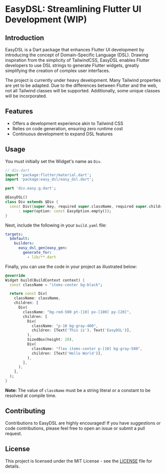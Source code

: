 # EasyDSL: Streamlining Flutter UI Development (WIP)

## Introduction

EasyDSL is a Dart package that enhances Flutter UI development by introducing the concept of Domain-Specific Language (DSL). Drawing inspiration from the simplicity of TailwindCSS, EasyDSL enables Flutter developers to use DSL strings to generate Flutter widgets, greatly simplifying the creation of complex user interfaces.

The project is currently under heavy development. Many Tailwind properties are yet to be adapted. Due to the differences between Flutter and the web, not all Tailwind classes will be supported. Additionally, some unique classes will be incorporated.

## Features

- Offers a development experience akin to Tailwind CSS
- Relies on code generation, ensuring zero runtime cost
- Continuous development to expand DSL features

## Usage

You must initially set the Widget's name as `Div`.

```dart
// div.dart
import 'package:flutter/material.dart';
import 'package:easy_dsl/easy_dsl.dart';

part 'div.easy.g.dart';

@EasyDSL()
class Div extends $Div {
  const Div({super.key, required super.className, required super.children})
      : super(option: const EasyOption.empty());
}
```

Next, include the following in your `build.yaml` file:

```yaml
targets:
  $default:
    builders:
      easy_dsl_gen|easy_gen:
        generate_for:
          - lib/**.dart
```

Finally, you can use the code in your project as illustrated below:

```dart
@override
Widget build(BuildContext context) {
  const className = "items-center bg-black";

  return const Div(
    className: className,
    children: [
      Div(
        className: "bg-red-500 pt-[10] px-[100] py-[20]",
        children: [
          Div(
            className: "p-10 bg-gray-400",
            children: [Text('This is'), Text('EasyDSL')],
          ),
          SizedBox(height: 20),
          Div(
            className: "flex items-center p-[10] bg-gray-500",
            children: [Text('Hello World')],
          ),
        ],
      ),
    ],
  );
}
```

**Note:** The value of `className` must be a string literal or a constant to be resolved at compile time.

## Contributing

Contributions to EasyDSL are highly encouraged! If you have suggestions or code contributions, please feel free to open an issue or submit a pull request.

## License

This project is licensed under the MIT License - see the [LICENSE](LICENSE) file for details.
